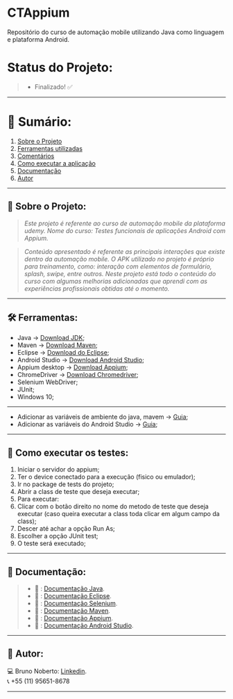 # CTAppium
Repositório do curso de automação mobile utilizando Java como linguagem e plataforma Android.

# Status do Projeto:
> - Finalizado! :white_check_mark:

*******

# :file_folder: Sumário:
1. [Sobre o Projeto](#sobre)
2. [Ferramentas utilizadas](#ferramentas)
2. [Comentários](#comentarios)
5. [Como executar a aplicação](#execucao)
6. [Documentação](#documentacao)
7. [Autor](#autor)

*******

<div id='sobre'/>

## :file_folder: Sobre o Projeto:
> *Este projeto é referente ao curso de automação mobile da plataforma udemy. Nome do curso: Testes funcionais de aplicações Android com Appium.*

> *Conteúdo apresentado é referente as principais interações que existe dentro da automação mobile. O APK utilizado no projeto é próprio para treinamento, como: 
interação com elementos de formulário, splash, swipe, entre outros. Neste projeto está todo o conteúdo do curso com algumas melhorias adicionadas que aprendi com
as experiências profissionais obtidas até o momento.*

*******

<div id='ferramentas'/>

## 🛠 Ferramentas:
- Java -> [Download JDK](https://www.oracle.com/java/technologies/javase-downloads.html);
- Maven -> [Download Maven](https://maven.apache.org/download.cgi);
- Eclipse -> [Download do Eclipse](https://www.eclipse.org/);
- Android Studio -> [Download Android Studio](https://developer.android.com/studio);
- Appium desktop -> [Download Appium](https://appium.io/downloads.html);
- ChromeDriver -> [Download Chromedriver](https://chromedriver.chromium.org/downloads);
- Selenium WebDriver;
- JUnit;
- Windows 10;


*******

<div id='comentarios'/>

- Adicionar as variáveis de ambiente do java, mavem -> [Guia](https://medium.com/beelabacademy/configurando-vari%C3%A1veis-de-ambiente-java-home-e-maven-home-no-windows-e-unix-d9461f783c26);
- Adicionar as variáveis do Android Studio -> [Guia](https://cursos.alura.com.br/forum/topico-nao-consigo-configurar-a-variavel-de-ambiente-android_home-147471);

*******

<div id='execucao'/>

## :file_folder: Como executar os testes:

1. Iniciar o servidor do appium;
2. Ter o device conectado para a execução (fisico ou emulador);
3. Ir no package de tests do projeto;
4. Abrir a class de teste que deseja executar;
5. Para executar:
6. Clicar com o botão direito no nome do metodo de teste que deseja executar (caso queira executar a class toda clicar em algum campo da class);
7. Descer até achar a opção Run As;
8. Escolher a opção JUnit test;
9. O teste será executado;

*******

<div id='documentacao'/>

## :file_folder: Documentação:

> - :blue_book: : [Documentação Java](https://www.oracle.com/br/java/technologies/javase-jdk8-doc-downloads.html).
> - :blue_book: : [Documentação Eclipse](https://www.eclipse.org/documentation/).
> - :blue_book: : [Documentação Selenium](https://www.selenium.dev/documentation/pt-br/getting_started/).
> - :blue_book: : [Documentação Maven](https://maven.apache.org/guides/index.html).
> - :blue_book: : [Documentação Appium](https://appium.io/docs/en/about-appium/api/).
> - :blue_book: : [Documentação Android Studio](https://developer.android.com/docs?hl=pt-br).

*******

<div id='autor'/>

## :bust_in_silhouette: Autor:
:computer: Bruno Noberto: [Linkedin](https://www.linkedin.com/in/bruno-noberto/).
<br/>
:telephone_receiver: +55 (11) 95651-8678
*******

